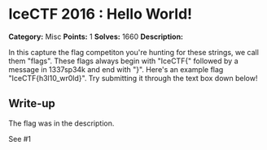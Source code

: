# IceCTF 2016 : Hello World!

**Category:** Misc
**Points:** 1
**Solves:** 1660
**Description:**

In this capture the flag competiton you're hunting for these strings, we call them "flags". These flags always begin with "IceCTF{" followed by a message in 1337sp34k and end with "}". Here's an example flag "IceCTF{h3l10_wr0ld}". Try submitting it through the text box down below!

## Write-up

The flag was in the description.

See #1
